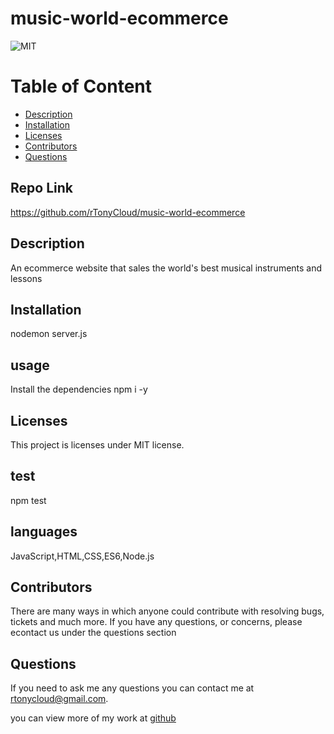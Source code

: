# music-world-ecommerce
  ![MIT](https://img.shields.io/badge/license-MIT-blue.svg)


# Table of Content
* [Description](#description)
* [Installation](#installation)
* [Licenses](#licenses)
* [Contributors](#contributors)
* [Questions](#questions)

## Repo Link
https://github.com/rTonyCloud/music-world-ecommerce

## Description 
An ecommerce website that sales the world's best musical instruments and lessons

## Installation
nodemon server.js

## usage
Install the dependencies npm i -y

## Licenses  
  This project is licenses under MIT license.

## test
npm test

## languages
JavaScript,HTML,CSS,ES6,Node.js

## Contributors
There are many ways in which anyone could contribute with resolving bugs, tickets and much more. If you have any questions, or concerns, please econtact us under the questions section

## Questions
If you need to ask me any questions you can contact me at rtonycloud@gmail.com.

 you can view more of my work at [github](https://github.com/Rtonycloud)
